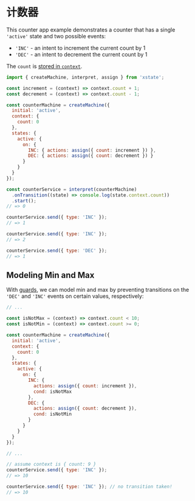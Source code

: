 # 计数器

This counter app example demonstrates a counter that has a single `'active'` state and two possible events:

- `'INC'` - an intent to increment the current count by 1
- `'DEC'` - an intent to decrement the current count by 1

The `count` is [stored in `context`](../guides/context.md).

```js
import { createMachine, interpret, assign } from 'xstate';

const increment = (context) => context.count + 1;
const decrement = (context) => context.count - 1;

const counterMachine = createMachine({
  initial: 'active',
  context: {
    count: 0
  },
  states: {
    active: {
      on: {
        INC: { actions: assign({ count: increment }) },
        DEC: { actions: assign({ count: decrement }) }
      }
    }
  }
});

const counterService = interpret(counterMachine)
  .onTransition((state) => console.log(state.context.count))
  .start();
// => 0

counterService.send({ type: 'INC' });
// => 1

counterService.send({ type: 'INC' });
// => 2

counterService.send({ type: 'DEC' });
// => 1
```

## Modeling Min and Max

With [guards](../guides/guards.md), we can model min and max by preventing transitions on the `'DEC'` and `'INC'` events on certain values, respectively:

```js
// ...

const isNotMax = (context) => context.count < 10;
const isNotMin = (context) => context.count >= 0;

const counterMachine = createMachine({
  initial: 'active',
  context: {
    count: 0
  },
  states: {
    active: {
      on: {
        INC: {
          actions: assign({ count: increment }),
          cond: isNotMax
        },
        DEC: {
          actions: assign({ count: decrement }),
          cond: isNotMin
        }
      }
    }
  }
});

// ...

// assume context is { count: 9 }
counterService.send({ type: 'INC' });
// => 10

counterService.send({ type: 'INC' }); // no transition taken!
// => 10
```
